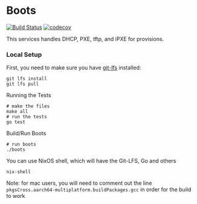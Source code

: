 # Boots
[![Build Status][boots_ci_status]][boots_ci]
[![codecov](https://codecov.io/gh/tinkerbell/boots/branch/master/graph/badge.svg?token=JH41dqSgYI)](https://codecov.io/gh/tinkerbell/boots)

This services handles DHCP, PXE, tftp, and iPXE for provisions.

### Local Setup

First, you need to make sure you have [git-lfs](https://git-lfs.github.com/) installed:

```
git lfs install
git lfs pull
```

Running the Tests
```
# make the files
make all
# run the tests
go test
```

Build/Run Boots
```
# run boots
./boots
```

You can use NixOS shell, which will have the Git-LFS, Go and others

`nix-shell`

Note: for mac users, you will need to comment out the line `pkgsCross.aarch64-multiplatform.buildPackages.gcc` in order for the build to work

[boots_ci]: https://drone.packet.net/tinkerbell/boots
[boots_ci_status]: https://drone.packet.net/api/badges/tinkerbell/boots/status.svg

